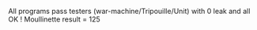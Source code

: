 All programs pass testers (war-machine/Tripouille/Unit) with 0 leak and all OK !
Moullinette result = 125
